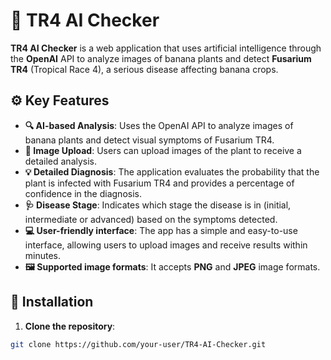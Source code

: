 # 🌱 TR4 AI Checker

**TR4 AI Checker** is a web application that uses artificial intelligence through the **OpenAI** API to analyze images of banana plants and detect **Fusarium TR4** (Tropical Race 4), a serious disease affecting banana crops.

## ⚙️ Key Features

- **🔍 AI-based Analysis**: Uses the OpenAI API to analyze images of banana plants and detect visual symptoms of Fusarium TR4.
- **📸 Image Upload**: Users can upload images of the plant to receive a detailed analysis.
- **💡 Detailed Diagnosis**: The application evaluates the probability that the plant is infected with Fusarium TR4 and provides a percentage of confidence in the diagnosis.
- **🩺 Disease Stage**: Indicates which stage the disease is in (initial, intermediate or advanced) based on the symptoms detected.
- **💻 User-friendly interface**: The app has a simple and easy-to-use interface, allowing users to upload images and receive results within minutes.
- **🖼️ Supported image formats**: It accepts **PNG** and **JPEG** image formats.

## 🚀 Installation

1. **Clone the repository**:

```bash
git clone https://github.com/your-user/TR4-AI-Checker.git
